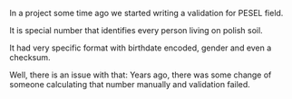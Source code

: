 

In a project some time ago we started writing a validation for PESEL field.

It is special number that identifies every person living on polish soil.

It had very specific format with birthdate encoded, gender and even a checksum.

Well, there is an issue with that: Years ago, there was some change of someone calculating that number manually and validation failed.